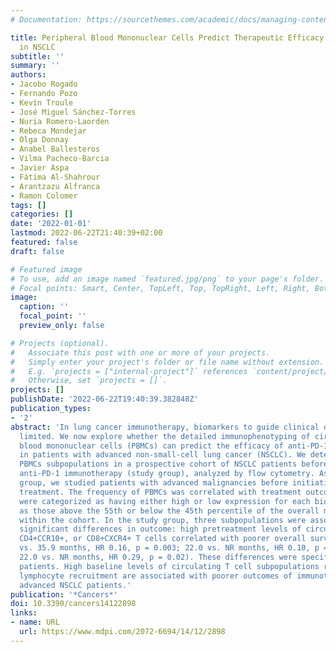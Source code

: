 ```yaml
---
# Documentation: https://sourcethemes.com/academic/docs/managing-content/

title: Peripheral Blood Mononuclear Cells Predict Therapeutic Efficacy of Immunotherapy
  in NSCLC
subtitle: ''
summary: ''
authors:
- Jacobo Rogado
- Fernando Pozo
- Kevin Troule
- José Miguel Sánchez-Torres
- Nuria Romero-Laorden
- Rebeca Mondejar
- Olga Donnay
- Anabel Ballesteros
- Vilma Pacheco-Barcia
- Javier Aspa
- Fátima Al-Shahrour
- Arantzazu Alfranca
- Ramon Colomer
tags: []
categories: []
date: '2022-01-01'
lastmod: 2022-06-22T21:40:39+02:00
featured: false
draft: false

# Featured image
# To use, add an image named `featured.jpg/png` to your page's folder.
# Focal points: Smart, Center, TopLeft, Top, TopRight, Left, Right, BottomLeft, Bottom, BottomRight.
image:
  caption: ''
  focal_point: ''
  preview_only: false

# Projects (optional).
#   Associate this post with one or more of your projects.
#   Simply enter your project's folder or file name without extension.
#   E.g. `projects = ["internal-project"]` references `content/project/deep-learning/index.md`.
#   Otherwise, set `projects = []`.
projects: []
publishDate: '2022-06-22T19:40:39.382848Z'
publication_types:
- '2'
abstract: 'In lung cancer immunotherapy, biomarkers to guide clinical decisions are
  limited. We now explore whether the detailed immunophenotyping of circulating peripheral
  blood mononuclear cells (PBMCs) can predict the efficacy of anti-PD-1 immunotherapy
  in patients with advanced non-small-cell lung cancer (NSCLC). We determined 107
  PBMCs subpopulations in a prospective cohort of NSCLC patients before starting single-agent
  anti-PD-1 immunotherapy (study group), analyzed by flow cytometry. As a control
  group, we studied patients with advanced malignancies before initiating non-immunotherapy
  treatment. The frequency of PBMCs was correlated with treatment outcome. Patients
  were categorized as having either high or low expression for each biomarker, defined
  as those above the 55th or below the 45th percentile of the overall marker expression
  within the cohort. In the study group, three subpopulations were associated with
  significant differences in outcome: high pretreatment levels of circulating CD4+CCR9+,
  CD4+CCR10+, or CD8+CXCR4+ T cells correlated with poorer overall survival (15.7
  vs. 35.9 months, HR 0.16, p = 0.003; 22.0 vs. NR months, HR 0.10, p = 0.003, and
  22.0 vs. NR months, HR 0.29, p = 0.02). These differences were specific to immunotherapy-treated
  patients. High baseline levels of circulating T cell subpopulations related to tissue
  lymphocyte recruitment are associated with poorer outcomes of immunotherapy-treated
  advanced NSCLC patients.'
publication: '*Cancers*'
doi: 10.3390/cancers14122898
links:
- name: URL
  url: https://www.mdpi.com/2072-6694/14/12/2898
---
```

